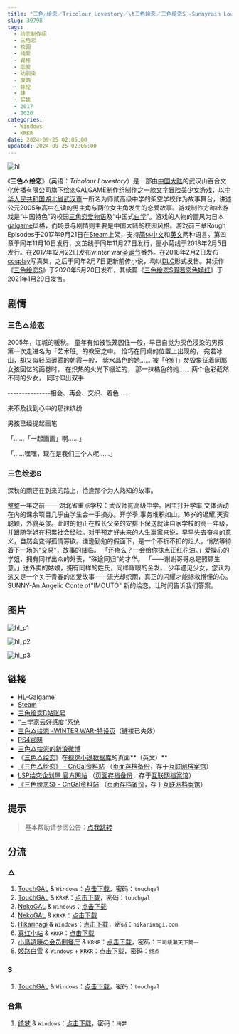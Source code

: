 ```yaml
---
title: "三色△绘恋／Tricolour Lovestory／\t三色絵恋／三色绘恋S -Sunnyrain Lovestory-／三色绘鸽／三色会鸽"
slug: 39798
tags:
  - 绘恋制作组
  - 三角恋
  - 校园
  - 纯爱
  - 胃疼
  - 恋爱
  - 幼驯染
  - 废萌
  - 妹控
  - 妹
  - 实妹
  - 2017
  - 2020
categories:
  - Windows
  - KRKR
date: 2024-09-25 02:05:00
updated: 2024-09-25 02:05:00
---
```


![hl](https://static.30hb.cn/vndb/img/hl.webp)

《**三色△绘恋**》（英语：*Tricolour Lovestory*）是一部由[中国大陆](https://zh.wikipedia.org/wiki/中国大陆)的武汉山百合文化传播有限公司旗下绘恋GALGAME制作组制作之一款[文字冒险](https://zh.wikipedia.org/wiki/文字冒险游戏)[美少女游戏](https://zh.wikipedia.org/wiki/美少女游戏)，以[中华人民共和国](https://zh.wikipedia.org/wiki/中华人民共和国)[湖北省](https://zh.wikipedia.org/wiki/湖北省)[武汉市](https://zh.wikipedia.org/wiki/武汉市)一所名为师贰高级中学的架空学校作为故事舞台，讲述公元2005年高中在读的男主角与两位女主角发生的恋爱故事。游戏制作方称此游戏是“中国特色”的校园[三角恋爱](https://zh.wikipedia.org/wiki/三角戀愛)[物语](https://zh.wikipedia.org/wiki/物语)及“中国式[白学](https://zh.wikipedia.org/wiki/白学)”。游戏的人物的画风为日本[galgame](https://zh.wikipedia.org/wiki/Galgame)风格，而场景与剧情则主要是中国大陆的校园风格。游戏前三章Rough Episodes于2017年9月21日在[Steam](https://zh.wikipedia.org/wiki/Steam)上架，支持[简体中文](https://zh.wikipedia.org/wiki/简体中文)和[英文](https://zh.wikipedia.org/wiki/英文)两种语言。第四章于同年11月10日发行，文芷线于同年11月27日发行，墨小菊线于2018年2月5日发行。在2017年12月22日发布winter war[圣诞节](https://zh.wikipedia.org/wiki/圣诞节)番外。在2018年2月2日发布[cosplay](https://zh.wikipedia.org/wiki/Cosplay)写真集，之后于同年2月7日更新前传小说，均以[DLC](https://zh.wikipedia.org/wiki/可下载内容)形式发售。其续作《[三色绘恋S](https://zh.wikipedia.org/wiki/三色绘恋S)》于2020年5月20日发布，其续篇《[三色绘恋S假若恋色嫣红](https://zh.wikipedia.org/w/index.php?title=三色绘恋S假若恋色嫣红&action=edit&redlink=1)》于2021年1月29日发售。

<!--more-->

## 剧情

### 三色△绘恋

2005年，江城的暖秋。
童年有如被铁笼囚住一般，早已自觉为灰色浸染的男孩
第一次走进名为「艺术班」的教室之中。
恰巧在同桌的位置上出现的，
宛若冰山，却又似轻风薄雾的朝霞一般，
紫水晶色的她......
被「他们」焚毁象征着同那女孩回忆的画卷时，
在炽热的火光下啜泣的，
那一抹橘色的她......
两个色彩截然不同的少女，
同时伸出双手

---------------相会、再会、交织、着色......

来不及找到心中的那抹缤纷

男孩已经提起画笔

「......「一起画画」啊......」

「......嘿嘿，现在是我们三个人呢......」

### 三色绘恋S

深秋的雨还在到来的路上，恰逢那个为人熟知的故事。

整整一年之前——
湖北省重点学校：武汉师贰高级中学。因主打升学率,文体活动在内的课余项目几乎由学生会一手操办。开学季,事务堆积如山。16岁的迟耀,天资聪颖，外貌英俊。此时的他正在校长父亲的安排下保送就读自家学校的高一年级，并跟随学姐在积累社会经验。对于预定好未来的人生赢家来说，早早失去奋斗的意义，自然会变得孤情寡欲。谦逊勤勉的假面下，是一个不折不扣的烂人，悄然等待着下一场的“交易”，故事的降临。
「还疼么？一会给你抹点正红花油。」爱操心的学姐，拥有同样出众的外表，“殊途同归”的才华。
「——谢谢哥哥总是照顾生意。」送外卖的姑娘，拥有同样的姓氏，同样耀眼的金发。
少年遇见少女，您认为这又是一个关于青春的恋爱故事——流光却织雨，真正的闪耀才能拯救懵懂的心。
SUNNY-An Angelic Conte of"IMOUTO"
新的绘恋，让时间告诉我们答案。

## 图片

![hl_p1](https://static.30hb.cn/vndb/img/hl_p1.webp)

![hl_p2](https://static.30hb.cn/vndb/img/hl_p2.webp)

![hl_p3](https://static.30hb.cn/vndb/img/hl_p3.webp)

## 链接

- [HL-Galgame](http://www.hl-avg.com/)
- [Steam](https://store.steampowered.com/app/668630)
- [三色绘恋B站账号](https://space.bilibili.com/303123634)
- [“三学家云好感度”系统](http://www.hl-avg.com/monitor/)
- [三色△绘恋 -WINTER WAR-特设页](http://www.hl-avg.com/winter-war)（链接已失效）
- [PS4官网](http://www.dramaticcreate.com/tricolour/)
- [三色△绘恋的新浪微博](https://weibo.com/hlavg)
- 《[三色△绘恋](https://vndb.org/v21803)》在[视觉小说数据库](https://zh.wikipedia.org/wiki/視覺小說數據庫)的页面**（英文）**
- [《三色△绘恋》 - CnGal资料站](https://www.cngal.org/entries/index/80) （[页面存档备份](https://web.archive.org/web/20220122224959/https://www.cngal.org/entries/index/80)，存于[互联网档案馆](https://zh.wikipedia.org/wiki/互联网档案馆)）
- [LSP绘恋企划屋 官方网站](https://www.lspsp.cn/) （[页面存档备份](https://web.archive.org/web/20220307181446/https://www.lspsp.cn/)，存于[互联网档案馆](https://zh.wikipedia.org/wiki/互联网档案馆)）
- [《三色绘恋S》 - CnGal资料站](https://www.cngal.org/entries/index/81) （[页面存档备份](https://web.archive.org/web/20220122220326/https://www.cngal.org/entries/index/81)，存于[互联网档案馆](https://zh.wikipedia.org/wiki/互联网档案馆)）

## 提示

> 基本帮助请参阅公告：[点我跳转](/)

## 分流

### △

1. [TouchGAL](https://www.touchgal.us/) & `Windows`：[点击下载](https://pan.touchgal.net/s/130TX)，密码：`touchgal`
2. [TouchGAL](https://www.touchgal.us/) & `KRKR`：[点击下载](https://pan.touchgal.net/s/AYYtP)，密码：`touchgal`
3. [NekoGAL](https://www.nekogal.com/) & `Windows`：[点击下载](https://pan.nekogal.top/s/gDsP)
4. [NekoGAL](https://www.nekogal.com/) & `KRKR`：[点击下载](https://pan.nekogal.top/s/lnuM)
5. [Hikarinagi](https://www.hikarinagi.net/) & `Windows`：[点击下载](https://pan.yurari.moe/s/1wqGsD)，密码：`hikarinagi.com`
6. [真红小站](https://www.shinnku.com/) & `KRKR`：[点击下载](https://www.shinnku.com/api/download/0/krkr/%E4%B8%89%E8%89%B2%E7%BB%98%E6%81%8B(%E5%9B%BD%E4%BA%A7).7z)
7. [小鳥遊暁の会员制餐厅](https://t-satoru.top/) & `KRKR`：[点击下载](https://pan.t-satoru.top/ode5/Galgames/%E3%80%90%E8%87%AA%E5%B0%81%E5%8C%85%E3%80%91%E5%8E%9F%E5%88%9B%E4%BD%9C%E5%93%81/%E4%B8%89%E8%89%B2%E7%BB%98%E6%81%8B)，密码：`三司绫濑天下第一`
8. [姬路白雪](https://pan.jlbx.xyz/) & `Windows` + `KRKR`：[点击下载](https://pan.jlbx.xyz/?s=%E4%B8%89%E8%89%B2%E7%BB%98%E6%81%8B)，密码：`终点`

### S

1. [TouchGAL](https://www.touchgal.us/) & `Windows`：[点击下载](https://pan.touchgal.net/s/PYmIR)，密码：`touchgal`

### 合集

1. [绮梦](https://acgs.one/) & `Windows`：[点击下载](https://game.acgs.one/game/305.html)，密码：`绮梦`
